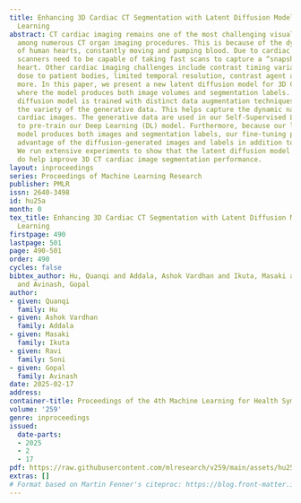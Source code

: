 ```yaml
---
title: Enhancing 3D Cardiac CT Segmentation with Latent Diffusion Model and Self-Supervised
  Learning
abstract: CT cardiac imaging remains one of the most challenging visualization techniques
  among numerous CT organ imaging procedures. This is because of the dynamic nature
  of human hearts, constantly moving and pumping blood. Due to cardiac motions, CT
  scanners need to be capable of taking fast scans to capture a “snapshot” of a human
  heart. Other cardiac imaging challenges include contrast timing variations, radiation
  dose to patient bodies, limited temporal resolution, contrast agent allergies, and
  more. In this paper, we present a new latent diffusion model for 3D CT cardiac imaging
  where the model produces both image volumes and segmentation labels. The latent
  diffusion model is trained with distinct data augmentation techniques to enhance
  the variety of the generative data. This helps capture the dynamic nature of the
  cardiac images. The generative data are used in our Self-Supervised Learning (SSL)
  to pre-train our Deep Learning (DL) model. Furthermore, because our latent diffusion
  model produces both images and segmentation labels, our fine-tuning process takes
  advantage of the diffusion-generated images and labels in addition to the GT data.
  We run extensive experiments to show that the latent diffusion model and the SSL
  do help improve 3D CT cardiac image segmentation performance.
layout: inproceedings
series: Proceedings of Machine Learning Research
publisher: PMLR
issn: 2640-3498
id: hu25a
month: 0
tex_title: Enhancing 3D Cardiac CT Segmentation with Latent Diffusion Model and Self-Supervised
  Learning
firstpage: 490
lastpage: 501
page: 490-501
order: 490
cycles: false
bibtex_author: Hu, Quanqi and Addala, Ashok Vardhan and Ikuta, Masaki and Soni, Ravi
  and Avinash, Gopal
author:
- given: Quanqi
  family: Hu
- given: Ashok Vardhan
  family: Addala
- given: Masaki
  family: Ikuta
- given: Ravi
  family: Soni
- given: Gopal
  family: Avinash
date: 2025-02-17
address:
container-title: Proceedings of the 4th Machine Learning for Health Symposium
volume: '259'
genre: inproceedings
issued:
  date-parts:
  - 2025
  - 2
  - 17
pdf: https://raw.githubusercontent.com/mlresearch/v259/main/assets/hu25a/hu25a.pdf
extras: []
# Format based on Martin Fenner's citeproc: https://blog.front-matter.io/posts/citeproc-yaml-for-bibliographies/
---
```

